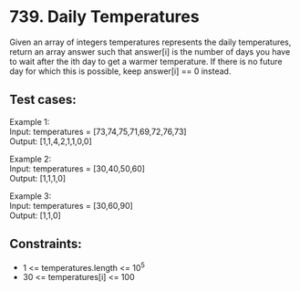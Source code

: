# 739. Daily Temperatures

Given an array of integers temperatures represents the daily temperatures, return an array answer such that answer[i] is the number of days you have to wait after the ith day to get a warmer temperature. If there is no future day for which this is possible, keep answer[i] == 0 instead.

## Test cases:

Example 1: \
Input: temperatures = [73,74,75,71,69,72,76,73] \
Output: [1,1,4,2,1,1,0,0]

Example 2: \
Input: temperatures = [30,40,50,60] \
Output: [1,1,1,0]

Example 3: \
Input: temperatures = [30,60,90] \
Output: [1,1,0]

## Constraints:

- 1 <= temperatures.length <= 10<sup>5</sup>
- 30 <= temperatures[i] <= 100
